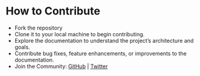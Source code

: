 # How to Contribute

- Fork the repository  
- Clone it to your local machine to begin contributing.  
- Explore the documentation to understand the project’s architecture and goals.  
- Contribute bug fixes, feature enhancements, or improvements to the documentation.  
- Join the Community: [GitHub](https://github.com/solrift) | [Twitter](https://twitter.com/solrift)
